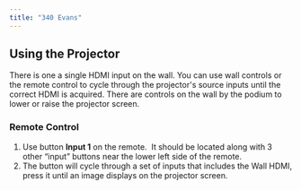 ```yaml
---
title: "340 Evans"
---
```

## Using the Projector

There is one a single HDMI input on the wall. You can use wall controls
or the remote control to cycle through the projector's source inputs
until the correct HDMI is acquired. There are controls on the wall by
the podium to lower or raise the projector screen.

### **Remote Control**

1.  Use button **Input 1** on the remote.  It should be located along
    with 3 other “input” buttons near the lower left side of the remote.
2.  The button will cycle through a set of inputs that includes the Wall
    HDMI, press it until an image displays on the projector screen.

 

